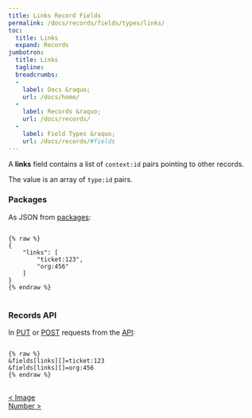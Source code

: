 ```yaml
---
title: Links Record Fields
permalink: /docs/records/fields/types/links/
toc:
  title: Links
  expand: Records
jumbotron:
  title: Links
  tagline: 
  breadcrumbs:
  -
    label: Docs &raquo;
    url: /docs/home/
  -
    label: Records &raquo;
    url: /docs/records/
  -
    label: Field Types &raquo;
    url: /docs/records/#fields
---
```


A **links** field contains a list of `context:id` pairs pointing to other records.

The value is an array of `type:id` pairs.

### Packages

As JSON from [packages](/docs/packages/):

<pre>
<code class="language-json">
{% raw %}
{
	"links": [
		"ticket:123",
		"org:456"
	]
}
{% endraw %}
</code>
</pre>

### Records API

In [PUT](/docs/api/endpoints/records/#update) or [POST](/docs/api/endpoints/records/#create) requests from the [API](/docs/api/):

<pre>
<code class="language-text">
{% raw %}
&amp;fields[links][]=ticket:123
&amp;fields[links][]=org:456
{% endraw %}
</code>
</pre>

<div class="section-nav">
	<div class="left">
		<a href="/docs/records/fields/types/image/" class="prev">&lt; Image</a>
	</div>
	<div class="right align-right">
		<a href="/docs/records/fields/types/number/" class="next">Number &gt;</a>
	</div>
</div>
<div class="clear"></div>